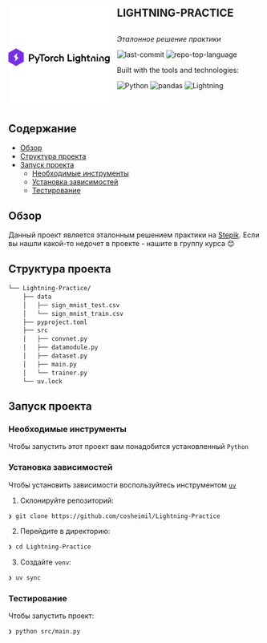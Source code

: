 <div align="left">
    <img src="./svg/pytorch-lightning.svg" width="40%" align="left" style="margin-right: 15px"/>
    <div style="display: inline-block;">
        <h2 style="display: inline-block; vertical-align: middle; margin-top: 0;">LIGHTNING-PRACTICE</h2>
        <p>
	<em>Эталонное решение практики</em>
</p>
        <p>
	<img src="https://img.shields.io/github/last-commit/cosheimil/Lightning-Practice?style=flat-square&logo=git&logoColor=white&color=A931EC" alt="last-commit">
	<img src="https://img.shields.io/github/languages/top/cosheimil/Lightning-Practice?style=flat-square&color=A931EC" alt="repo-top-language">
</p>
        <p>Built with the tools and technologies:</p>
        <p>
	<img src="https://img.shields.io/badge/Python-3776AB.svg?style=flat-square&logo=Python&logoColor=white" alt="Python">
	<img src="https://img.shields.io/badge/pandas-150458.svg?style=flat-square&logo=pandas&logoColor=white" alt="pandas">
	<img src="https://img.shields.io/badge/Lightning-792EE5.svg?style=flat-square&logo=Lightning&logoColor=white" alt="Lightning">
</p>
    </div>
</div>
<br clear="left"/>

## Содержание

- [Обзор](#-обзор)
- [Структура проекта](#-структура-проекта)
- [Запуск проекта](#-запуск-проекта)
  - [Необходимые инструменты](#-необходимые-инструменты)
  - [Установка зависимостей](#-установка-зависимостей)
  - [Тестирование](#-тестирование)

## Обзор

Данный проект является эталонным решением практики на [Stepik]("https://stepik.org/lesson/1466624/step/15?unit=1486235").
Если вы нашли какой-то недочет в проекте - нашите в группу курса 😊


## Структура проекта

```sh
└── Lightning-Practice/
    ├── data
    │   ├── sign_mnist_test.csv
    │   └── sign_mnist_train.csv
    ├── pyproject.toml
    ├── src
    │   ├── convnet.py
    │   ├── datamodule.py
    │   ├── dataset.py
    │   ├── main.py
    │   └── trainer.py
    └── uv.lock
```

## Запуск проекта

### Необходимые инструменты

Чтобы запустить этот проект вам понадобится установленный `Python`

### Установка зависимостей

Чтобы установить зависимости воспользуйтесь инструментом [`uv`]("https://github.com/astral-sh/uv")

1. Склонируйте репозиторий:
```sh
❯ git clone https://github.com/cosheimil/Lightning-Practice
```

2. Перейдите в директорию:
```sh
❯ cd Lightning-Practice
```

3. Создайте `venv`:
```sh
❯ uv sync
```

### Тестирование
Чтобы запустить проект:
```sh
❯ python src/main.py
```
